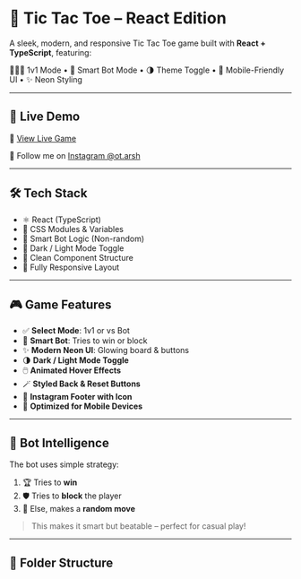 # 🎯 Tic Tac Toe – React Edition

A sleek, modern, and responsive Tic Tac Toe game built with **React + TypeScript**, featuring:

🧑‍🤝‍🧑 1v1 Mode • 🤖 Smart Bot Mode • 🌗 Theme Toggle • 📱 Mobile-Friendly UI • ✨ Neon Styling

---

## 🚀 Live Demo

🔗 [View Live Game](https://your-deployment-link.vercel.app)

📸 Follow me on [Instagram @ot.arsh](https://www.instagram.com/ot.arsh/)

---

## 🛠️ Tech Stack

- ⚛️ React (TypeScript)
- 🎨 CSS Modules & Variables
- 🎯 Smart Bot Logic (Non-random)
- 🌙 Dark / Light Mode Toggle
- 🧩 Clean Component Structure
- 📱 Fully Responsive Layout

---

## 🎮 Game Features

- ✅ **Select Mode**: 1v1 or vs Bot
- 🧠 **Smart Bot**: Tries to win or block
- ✨ **Modern Neon UI**: Glowing board & buttons
- 🌗 **Dark / Light Mode Toggle**
- 🖱️ **Animated Hover Effects**
- 🪄 **Styled Back & Reset Buttons**
- 📸 **Instagram Footer with Icon**
- 📱 **Optimized for Mobile Devices**

---

## 🧠 Bot Intelligence

The bot uses simple strategy:
1. 🏆 Tries to **win**
2. 🛡️ Tries to **block** the player
3. 🎲 Else, makes a **random move**

> This makes it smart but beatable – perfect for casual play!

---

## 📂 Folder Structure

